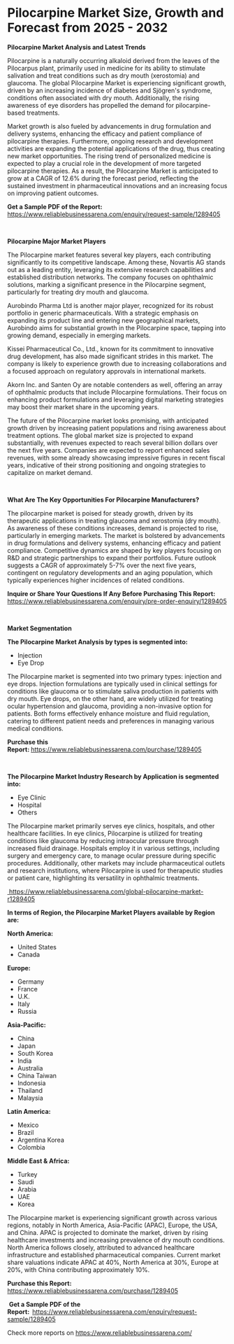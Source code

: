 <p><h1>Pilocarpine Market Size, Growth and Forecast from 2025 - 2032</h1></p><p><strong>Pilocarpine Market Analysis and Latest Trends</strong></p>
<p><p>Pilocarpine is a naturally occurring alkaloid derived from the leaves of the Pilocarpus plant, primarily used in medicine for its ability to stimulate salivation and treat conditions such as dry mouth (xerostomia) and glaucoma. The global Pilocarpine Market is experiencing significant growth, driven by an increasing incidence of diabetes and Sjögren's syndrome, conditions often associated with dry mouth. Additionally, the rising awareness of eye disorders has propelled the demand for pilocarpine-based treatments.</p><p>Market growth is also fueled by advancements in drug formulation and delivery systems, enhancing the efficacy and patient compliance of pilocarpine therapies. Furthermore, ongoing research and development activities are expanding the potential applications of the drug, thus creating new market opportunities. The rising trend of personalized medicine is expected to play a crucial role in the development of more targeted pilocarpine therapies. As a result, the Pilocarpine Market is anticipated to grow at a CAGR of 12.6% during the forecast period, reflecting the sustained investment in pharmaceutical innovations and an increasing focus on improving patient outcomes.</p></p>
<p><strong>Get a Sample PDF of the Report:&nbsp;</strong> <a href="https://www.reliablebusinessarena.com/enquiry/request-sample/1289405?utm_campaign=2531&utm_medium=2&utm_source=Github&utm_content=ia&utm_term=29032025&utm_id=pilocarpine">https://www.reliablebusinessarena.com/enquiry/request-sample/1289405</a></p>
<p>&nbsp;</p>
<p><strong>Pilocarpine Major Market Players</strong></p>
<p><p>The Pilocarpine market features several key players, each contributing significantly to its competitive landscape. Among these, Novartis AG stands out as a leading entity, leveraging its extensive research capabilities and established distribution networks. The company focuses on ophthalmic solutions, marking a significant presence in the Pilocarpine segment, particularly for treating dry mouth and glaucoma.</p><p>Aurobindo Pharma Ltd is another major player, recognized for its robust portfolio in generic pharmaceuticals. With a strategic emphasis on expanding its product line and entering new geographical markets, Aurobindo aims for substantial growth in the Pilocarpine space, tapping into growing demand, especially in emerging markets.</p><p>Kissei Pharmaceutical Co., Ltd., known for its commitment to innovative drug development, has also made significant strides in this market. The company is likely to experience growth due to increasing collaborations and a focused approach on regulatory approvals in international markets.</p><p>Akorn Inc. and Santen Oy are notable contenders as well, offering an array of ophthalmic products that include Pilocarpine formulations. Their focus on enhancing product formulations and leveraging digital marketing strategies may boost their market share in the upcoming years.</p><p>The future of the Pilocarpine market looks promising, with anticipated growth driven by increasing patient populations and rising awareness about treatment options. The global market size is projected to expand substantially, with revenues expected to reach several billion dollars over the next five years. Companies are expected to report enhanced sales revenues, with some already showcasing impressive figures in recent fiscal years, indicative of their strong positioning and ongoing strategies to capitalize on market demand.</p></p>
<p>&nbsp;</p>
<p><strong>What Are The Key Opportunities For Pilocarpine Manufacturers?</strong></p>
<p><p>The pilocarpine market is poised for steady growth, driven by its therapeutic applications in treating glaucoma and xerostomia (dry mouth). As awareness of these conditions increases, demand is projected to rise, particularly in emerging markets. The market is bolstered by advancements in drug formulations and delivery systems, enhancing efficacy and patient compliance. Competitive dynamics are shaped by key players focusing on R&D and strategic partnerships to expand their portfolios. Future outlook suggests a CAGR of approximately 5-7% over the next five years, contingent on regulatory developments and an aging population, which typically experiences higher incidences of related conditions.</p></p>
<p><strong>Inquire or Share Your Questions If Any Before Purchasing This Report:</strong> <a href="https://www.reliablebusinessarena.com/enquiry/pre-order-enquiry/1289405?utm_campaign=2531&utm_medium=2&utm_source=Github&utm_content=ia&utm_term=29032025&utm_id=pilocarpine">https://www.reliablebusinessarena.com/enquiry/pre-order-enquiry/1289405</a></p>
<p>&nbsp;</p>
<p><strong>Market Segmentation</strong></p>
<p><strong>The Pilocarpine Market Analysis by types is segmented into:</strong></p>
<p><ul><li>Injection</li><li>Eye Drop</li></ul></p>
<p><p>The Pilocarpine market is segmented into two primary types: injection and eye drops. Injection formulations are typically used in clinical settings for conditions like glaucoma or to stimulate saliva production in patients with dry mouth. Eye drops, on the other hand, are widely utilized for treating ocular hypertension and glaucoma, providing a non-invasive option for patients. Both forms effectively enhance moisture and fluid regulation, catering to different patient needs and preferences in managing various medical conditions.</p></p>
<p><strong>Purchase this Report:&nbsp;</strong><a href="https://www.reliablebusinessarena.com/purchase/1289405?utm_campaign=2531&utm_medium=2&utm_source=Github&utm_content=ia&utm_term=29032025&utm_id=pilocarpine">https://www.reliablebusinessarena.com/purchase/1289405</a></p>
<p>&nbsp;</p>
<p><strong>The Pilocarpine Market Industry Research by Application is segmented into:</strong></p>
<p><ul><li>Eye Clinic</li><li>Hospital</li><li>Others</li></ul></p>
<p><p>The Pilocarpine market primarily serves eye clinics, hospitals, and other healthcare facilities. In eye clinics, Pilocarpine is utilized for treating conditions like glaucoma by reducing intraocular pressure through increased fluid drainage. Hospitals employ it in various settings, including surgery and emergency care, to manage ocular pressure during specific procedures. Additionally, other markets may include pharmaceutical outlets and research institutions, where Pilocarpine is used for therapeutic studies or patient care, highlighting its versatility in ophthalmic treatments.</p></p>
<p><a href="https://www.reliablebusinessarena.com/global-pilocarpine-market-r1289405?utm_campaign=2531&utm_medium=2&utm_source=Github&utm_content=ia&utm_term=29032025&utm_id=pilocarpine">&nbsp;https://www.reliablebusinessarena.com/global-pilocarpine-market-r1289405</a></p>
<p><strong>In terms of Region, the Pilocarpine Market Players available by Region are:</strong></p>
<p>
    <p> <strong> North America: </strong>
        <ul>
            <li>United States</li>
            <li>Canada</li>
        </ul>
        </p> 
    <p> <strong> Europe: </strong>
        <ul>
            <li>Germany</li>
            <li>France</li>
            <li>U.K.</li>
            <li>Italy</li>
            <li>Russia</li>
        </ul>
        </p> 
    <p> <strong> Asia-Pacific: </strong>
        <ul>
            <li>China</li>
            <li>Japan</li>
            <li>South Korea</li>
            <li>India</li>
            <li>Australia</li>
            <li>China Taiwan</li>
            <li>Indonesia</li>
            <li>Thailand</li>
            <li>Malaysia</li>
        </ul>
        </p> 
    <p> <strong> Latin America: </strong>
        <ul>
            <li>Mexico</li>
            <li>Brazil</li>
            <li>Argentina Korea</li>
            <li>Colombia</li>
        </ul>
        </p> 
    <p> <strong> Middle East & Africa: </strong>
        <ul>
            <li>Turkey</li>
            <li>Saudi</li>
            <li>Arabia</li>
            <li>UAE</li>
            <li>Korea</li>
        </ul>
    </p>
    </p>
<p><p>The Pilocarpine market is experiencing significant growth across various regions, notably in North America, Asia-Pacific (APAC), Europe, the USA, and China. APAC is projected to dominate the market, driven by rising healthcare investments and increasing prevalence of dry mouth conditions. North America follows closely, attributed to advanced healthcare infrastructure and established pharmaceutical companies. Current market share valuations indicate APAC at 40%, North America at 30%, Europe at 20%, with China contributing approximately 10%.</p></p>
<p><strong>Purchase this Report: </strong><a href="https://www.reliablebusinessarena.com/purchase/1289405?utm_campaign=2531&utm_medium=2&utm_source=Github&utm_content=ia&utm_term=29032025&utm_id=pilocarpine">https://www.reliablebusinessarena.com/purchase/1289405</a></p>
<p>&nbsp;<strong>Get a Sample PDF of the Report:&nbsp;&nbsp;</strong><a href="https://www.reliablebusinessarena.com/enquiry/request-sample/1289405?utm_campaign=2531&utm_medium=2&utm_source=Github&utm_content=ia&utm_term=29032025&utm_id=pilocarpine">https://www.reliablebusinessarena.com/enquiry/request-sample/1289405</a></p>
<p><strong></strong></p>
<p>Check more reports on <a href="https://www.reliablebusinessarena.com/?utm_campaign=2531&utm_medium=2&utm_source=Github&utm_content=ia&utm_term=29032025&utm_id=pilocarpine">https://www.reliablebusinessarena.com/</a></p>